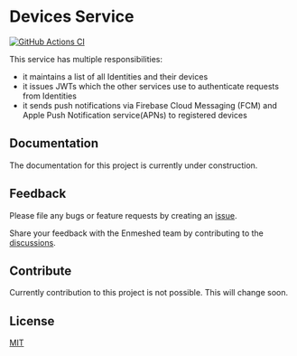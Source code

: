 # Devices Service

[![GitHub Actions CI](https://github.com/nmshd/bkb-devices/workflows/Publish/badge.svg)](https://github.com/nmshd/bkb-devices/actions?query=workflow%3APublish)

This service has multiple responsibilities:

- it maintains a list of all Identities and their devices
- it issues JWTs which the other services use to authenticate requests from Identities
- it sends push notifications via Firebase Cloud Messaging (FCM) and Apple Push Notification service(APNs) to registered devices

## Documentation

The documentation for this project is currently under construction.

## Feedback

Please file any bugs or feature requests by creating an [issue](https://github.com/nmshd/feedback/issues).

Share your feedback with the Enmeshed team by contributing to the [discussions](https://github.com/nmshd/feedback/discussions).

## Contribute

Currently contribution to this project is not possible. This will change soon.

## License

[MIT](LICENSE)
